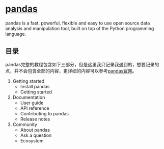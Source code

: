 # [pandas](https://pandas.pydata.org/)

pandas is a fast, powerful, flexible and easy to use open source data analysis and manipulation tool, built on top of the Python programming language.

## 目录

pandas完整的教程包含如下三部分，但是这里我只记录我遇到的，想要记录的点，并不会包含全部的内容，更详细的内容可以参考[pandas官网](https://pandas.pydata.org/)。

1. Getting started
   - Install pandas
   - Getting started
2. Documentation
   - User guide
   - API reference
   - Contributing to pandas
   - Release notes
3. Community
   - About pandas
   - Ask a question
   - Ecosystem
